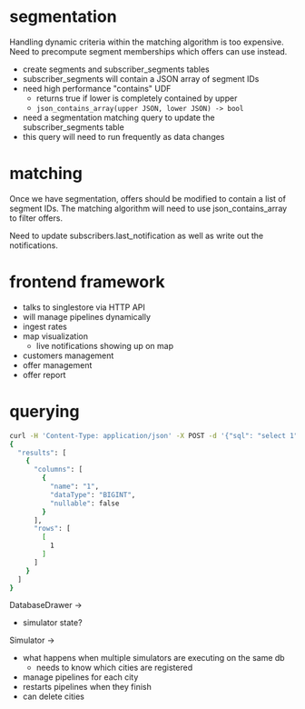 # segmentation

Handling dynamic criteria within the matching algorithm is too expensive. Need to precompute segment memberships which offers can use instead.

- create segments and subscriber_segments tables
- subscriber_segments will contain a JSON array of segment IDs
- need high performance "contains" UDF
  - returns true if lower is completely contained by upper
  - `json_contains_array(upper JSON, lower JSON) -> bool`
- need a segmentation matching query to update the subscriber_segments table
- this query will need to run frequently as data changes

# matching

Once we have segmentation, offers should be modified to contain a list of segment IDs. The matching algorithm will need to use json_contains_array to filter offers.

Need to update subscribers.last_notification as well as write out the notifications.

# frontend framework

- talks to singlestore via HTTP API
- will manage pipelines dynamically
- ingest rates
- map visualization
  - live notifications showing up on map
- customers management
- offer management
- offer report

# querying

```bash
curl -H 'Content-Type: application/json' -X POST -d '{"sql": "select 1"}' 'root:test@localhost:8808/api/v1/query/tuples' | jq .
{
  "results": [
    {
      "columns": [
        {
          "name": "1",
          "dataType": "BIGINT",
          "nullable": false
        }
      ],
      "rows": [
        [
          1
        ]
      ]
    }
  ]
}
```

DatabaseDrawer ->
* simulator state?

Simulator ->
* what happens when multiple simulators are executing on the same db
  * needs to know which cities are registered
* manage pipelines for each city
* restarts pipelines when they finish
* can delete cities